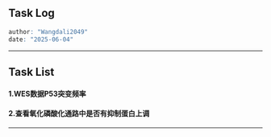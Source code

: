 ## **Task Log**
```r
author: "Wangdali2049"
date: "2025-06-04"
```
---

## **Task List**

#### 1.WES数据P53突变频率 
#### 2.查看氧化磷酸化通路中是否有抑制蛋白上调


---
